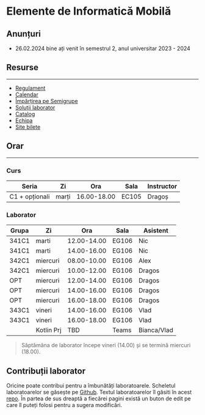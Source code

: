 # Elemente de Informatică Mobilă

## Anunțuri

* 26.02.2024 bine ați venit în semestrul 2, anul universitar 2023 - 2024

## Resurse
---

* [Regulament](resources/rules.md)
* [Calendar](resources/calendar.md)
* [Împărțirea pe Semigrupe](resources/groups.md)
* [Soluții laborator](https://github.com/eim-lab)
* [Catalog](https://docs.google.com/spreadsheets/d/1yu4tHd6AoyoBk2PLvV89t2lcwsp0kDz4QcBapZACvXw/edit?usp=sharing)
* [Echipa](resources/team.md)
* [Site bilete](http://wi-fi.cs.pub.ro/eim)


## Orar
---

### Curs

| **Seria**      | **Zi** | **Ora**     | **Sala** | **Instructor** |
|----------------|--------|-------------|----------|----------------|
| C1 + opționali | marți  | 16.00-18.00 | EC105    | Dragoș         |


### Laborator


| **Grupa** | **Zi**     | **Ora**     | **Sala** | **Asistent** |
|-----------|------------|-------------|----------|--------------|
| 341C1     | marti      | 12.00-14.00 | EG106    | Nic          |
| 341C1     | marti      | 14.00-16.00 | EG106    | Nic          |
| 342C1     | miercuri   | 08.00-10.00 | EG106    | Alex         |
| 342C1     | miercuri   | 10.00-12.00 | EG106    | Dragos       |
| OPT       | miercuri   | 12.00-14.00 | EG106    | Dragos       |
| OPT       | miercuri   | 14.00-16.00 | EG106    | Dragos       |
| OPT       | miercuri   | 16.00-18.00 | EG106    | Dragos       |
| 343C1     | vineri     | 14.00-16.00 | EG106    | Vlad         |
| 343C1     | vineri     | 16.00-18.00 | EG106    | Vlad         |
|           | Kotlin Prj | TBD         | Teams    | Bianca/Vlad  |

> Săptămâna de laborator începe vineri (14.00) și se termină miercuri (18.00). 

## Contribuții laborator
Oricine poate contribui pentru a îmbunătăți laboratoarele. Scheletul
laboratoarelor se găsește pe
[Github](https://github.com/orgs/eim-lab/repositories). Textul
laboratoarelor îl găsiti în acest [repo](https://gitlab.cs.pub.ro/eim/eim.pages.upb.ro).
În partea de sus dreaptă a fiecărei pagini există un buton de edit pe care îl
puteți folosi pentru a sugera modificări.
